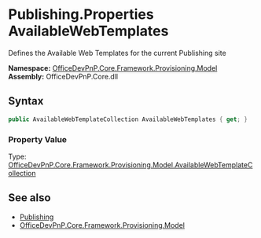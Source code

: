 # Publishing.Properties AvailableWebTemplates
Defines the Available Web Templates for the current Publishing site  

**Namespace:** [OfficeDevPnP.Core.Framework.Provisioning.Model](OfficeDevPnP.Core.Framework.Provisioning.Model.md)  
**Assembly:** OfficeDevPnP.Core.dll  
## Syntax
```C#
public AvailableWebTemplateCollection AvailableWebTemplates { get; }
```

### Property Value
Type: [OfficeDevPnP.Core.Framework.Provisioning.Model.AvailableWebTemplateCollection](OfficeDevPnP.Core.Framework.Provisioning.Model.AvailableWebTemplateCollection.md)  

## See also
- [Publishing](OfficeDevPnP.Core.Framework.Provisioning.Model.Publishing.md) 
- [OfficeDevPnP.Core.Framework.Provisioning.Model](OfficeDevPnP.Core.Framework.Provisioning.Model.md)
